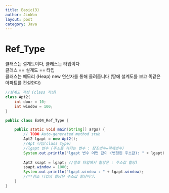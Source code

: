 ```yaml
---
title: Basic(3)
author: JinWon
layout: post
category: Java
---
```


# Ref_Type

클래스는 설계도이다, 클래스는 타입이다 <br>
클래스 == 설계도 == 타입 <br>
클래스는 메모리 (Heap) new 연산자를 통해  올려줍니다 (땅에 설계도를 보고 똑같은 아파트를 건설한다)

~~~java
//설계도 작성 (class 작성)
class Apt2{
	int door = 10;
	int window = 100;
}

public class Ex04_Ref_Type {

	public static void main(String[] args) {
		// TODO Auto-generated method stub
		Apt2 lgapt = new Apt2();
		//Apt 타입(class type)
		//lgapt 변수 (주소를 가지는 변수 : 참조변수=객체변수)
		System.out.println("lgapt 변수 어떤 값이 (변형된 주소값): " + lgapt); 
		
		Apt2 ssapt = lgapt; //참조 타입에서 할당은 : 주소값 할당)
		ssapt.window = 1000;
		System.out.println("lgapt.window : " + lgapt.window);
		//**참조 타입의 할당은 주소값 할당이다.
	}
}
~~~